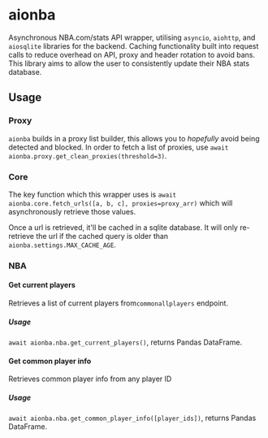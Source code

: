 # aionba
Asynchronous NBA.com/stats API wrapper, utilising `asyncio`, `aiohttp`, and `aiosqlite` libraries for the backend.
Caching functionality built into request calls to reduce overhead on API, proxy and header rotation to avoid bans.
This library aims to allow the user to consistently update their NBA stats database.

## Usage
### Proxy
`aionba` builds in a proxy list builder, this allows you to *hopefully* avoid being detected and blocked.
In order to fetch a list of proxies, use `await aionba.proxy.get_clean_proxies(threshold=3)`.

### Core
The key function which this wrapper uses is `await aionba.core.fetch_urls([a, b, c], proxies=proxy_arr)` which will asynchronously retrieve those values.

Once a url is retrieved, it'll be cached in a sqlite database. It will only re-retrieve the url if the cached query is older than `aionba.settings.MAX_CACHE_AGE`.

### NBA
#### Get current players
Retrieves a list of current players from`commonallplayers` endpoint.
##### Usage
`await aionba.nba.get_current_players()`, returns Pandas DataFrame.
#### Get common player info
Retrieves common player info from any player ID
##### Usage
`await aionba.nba.get_common_player_info([player_ids])`, returns Pandas DataFrame.